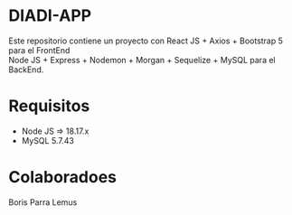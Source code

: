 # DIADI-APP

Este repositorio contiene un proyecto con React JS + Axios + Bootstrap 5 para el FrontEnd <br>
Node JS + Express + Nodemon + Morgan + Sequelize + MySQL para el BackEnd.

# Requisitos

* Node JS => 18.17.x
* MySQL 5.7.43

# Colaboradoes

Boris Parra Lemus